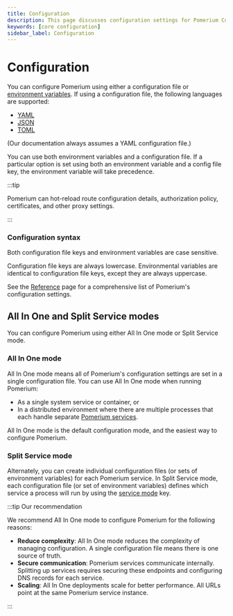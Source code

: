 ```yaml
---
title: Configuration
description: This page discusses configuration settings for Pomerium Core.
keywords: [core configuration]
sidebar_label: Configuration
---
```


# Configuration

You can configure Pomerium using either a configuration file or [environment variables](https://en.wikipedia.org/wiki/Environment_variable). If using a configuration file, the following languages are supported:

- [YAML](https://yaml.org/)
- [JSON](https://www.json.org/json-en.html)
- [TOML](https://toml.io/en/)

(Our documentation always assumes a YAML configuration file.)

You can use both environment variables and a configuration file. If a particular option is set using both an environment variable and a config file key, the environment variable will take precedence.

:::tip

Pomerium can hot-reload route configuration details, authorization policy, certificates, and other proxy settings.

:::

### Configuration syntax

Both configuration file keys and environment variables are case sensitive.

Configuration file keys are always lowercase. Environmental variables are identical to configuration file keys, except they are always uppercase.

See the [Reference](/docs/reference) page for a comprehensive list of Pomerium's configuration settings.

## All In One and Split Service modes

You can configure Pomerium using either All In One mode or Split Service mode.

### All In One mode

All In One mode means all of Pomerium's configuration settings are set in a single configuration file. You can use All In One mode when running Pomerium:

- As a single system service or container, or
- In a distributed environment where there are multiple processes that each handle separate [Pomerium services](/docs/internals/architecture#component-level).

All In One mode is the default configuration mode, and the easiest way to configure Pomerium.

### Split Service mode

Alternately, you can create individual configuration files (or sets of environment variables) for each Pomerium service. In Split Service mode, each configuration file (or set of environment variables) defines which service a process will run by using the [service mode](/docs/reference/service-mode) key.

:::tip Our recommendation

We recommend All In One mode to configure Pomerium for the following reasons:

- **Reduce complexity**: All In One mode reduces the complexity of managing configuration. A single configuration file means there is one source of truth.
- **Secure communication**: Pomerium services communicate internally. Splitting up services requires securing these endpoints and configuring DNS records for each service.
- **Scaling**: All In One deployments scale for better performance. All URLs point at the same Pomerium service instance.

:::
